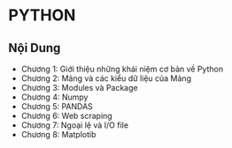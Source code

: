 # PYTHON
## Nội Dung
- Chương 1: Giới thiệu những khái niệm cơ bản về Python
- Chương 2: Mảng và các kiểu dữ liệu của Mảng
- Chương 3: Modules và Package	
- Chương 4: Numpy	
- Chương 5: PANDAS 	
- Chương 6: Web scraping	
- Chương 7: Ngoại lệ và I/O file	
- Chương 8: Matplotib	
